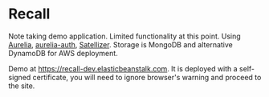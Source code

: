 # Recall

Note taking demo application. Limited functionality at this point. Using [Aurelia](http://aurelia.io/), [aurelia-auth](https://github.com/paulvanbladel/aurelia-auth), [Satellizer](https://github.com/sahat/satellizer/). Storage is MongoDB and alternative DynamoDB for AWS deployment.

Demo at https://recall-dev.elasticbeanstalk.com. It is deployed with a self-signed certificate, you will need to ignore browser's warning and proceed to the site.
